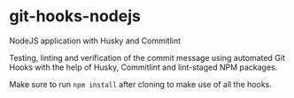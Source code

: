 # git-hooks-nodejs
NodeJS application with Husky and Commitlint

Testing, linting and verification of the commit message using automated Git Hooks with the help of Husky, Commitlint and lint-staged NPM packages.

Make sure to run `npm install` after cloning to make use of all the hooks.
